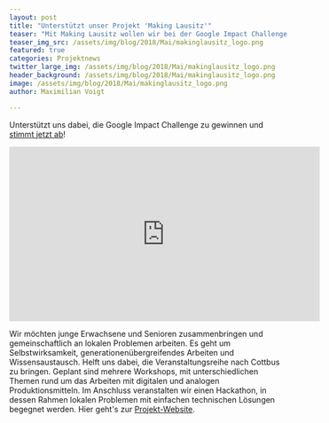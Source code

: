 ```yaml
---
layout: post
title: "Unterstützt unser Projekt 'Making Lausitz'"
teaser: "Mit Making Lausitz wollen wir bei der Google Impact Challenge abräumen und den Lausitzer Strukturwandel gestalten"
teaser_img_src: /assets/img/blog/2018/Mai/makinglausitz_logo.png
featured: true
categories: Projektnews
twitter_large_img: /assets/img/blog/2018/Mai/makinglausitz_logo.png
header_background: /assets/img/blog/2018/Mai/makinglausitz_logo.png
image: /assets/img/blog/2018/Mai/makinglausitz_logo.png
author: Maximilian Voigt

---
```

Unterstützt uns dabei, die Google Impact Challenge zu gewinnen und <a href="https://impactchallenge.withgoogle.com/deutschland2018/charities/fablab-cottbus" target="_blank" rel="noopener">stimmt jetzt ab</a>!

<div class="video"><iframe src="https://www.youtube-nocookie.com/embed/ZOIwpzzklo8?rel=0" width="560" height="315" frameborder="0" allowfullscreen="allowfullscreen"></iframe></div>

Wir möchten junge Erwachsene und Senioren zusammenbringen und gemeinschaftlich an lokalen Problemen arbeiten. 
Es geht um Selbstwirksamkeit, generationenübergreifendes Arbeiten und Wissensaustausch. Helft uns dabei, die Veranstaltungsreihe nach Cottbus
 zu bringen. Geplant sind mehrere Workshops, mit unterschiedlichen Themen rund um das Arbeiten mit digitalen und analogen Produktionsmitteln.
 Im Anschluss veranstalten wir einen Hackathon, in dessen Rahmen lokalen Problemen mit einfachen technischen Lösungen begegnet werden. 
Hier geht's zur <a href="http://making-lausitz.de/" target="_blank" rel="noopener">Projekt-Website</a>.

